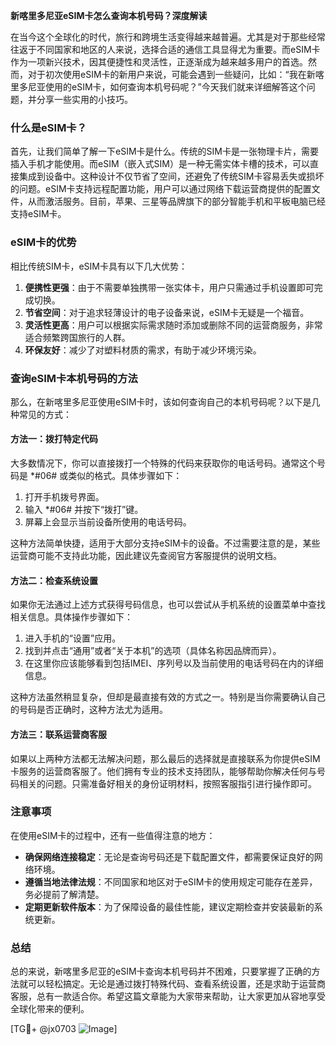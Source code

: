 **新喀里多尼亚eSIM卡怎么查询本机号码？深度解读**

在当今这个全球化的时代，旅行和跨境生活变得越来越普遍。尤其是对于那些经常往返于不同国家和地区的人来说，选择合适的通信工具显得尤为重要。而eSIM卡作为一项新兴技术，因其便捷性和灵活性，正逐渐成为越来越多用户的首选。然而，对于初次使用eSIM卡的新用户来说，可能会遇到一些疑问，比如：“我在新喀里多尼亚使用的eSIM卡，如何查询本机号码呢？”今天我们就来详细解答这个问题，并分享一些实用的小技巧。

### 什么是eSIM卡？

首先，让我们简单了解一下eSIM卡是什么。传统的SIM卡是一张物理卡片，需要插入手机才能使用。而eSIM（嵌入式SIM）是一种无需实体卡槽的技术，可以直接集成到设备中。这种设计不仅节省了空间，还避免了传统SIM卡容易丢失或损坏的问题。eSIM卡支持远程配置功能，用户可以通过网络下载运营商提供的配置文件，从而激活服务。目前，苹果、三星等品牌旗下的部分智能手机和平板电脑已经支持eSIM卡。

### eSIM卡的优势

相比传统SIM卡，eSIM卡具有以下几大优势：

1. **便携性更强**：由于不需要单独携带一张实体卡，用户只需通过手机设置即可完成切换。
2. **节省空间**：对于追求轻薄设计的电子设备来说，eSIM卡无疑是一个福音。
3. **灵活性更高**：用户可以根据实际需求随时添加或删除不同的运营商服务，非常适合频繁跨国旅行的人群。
4. **环保友好**：减少了对塑料材质的需求，有助于减少环境污染。

### 查询eSIM卡本机号码的方法

那么，在新喀里多尼亚使用eSIM卡时，该如何查询自己的本机号码呢？以下是几种常见的方式：

#### 方法一：拨打特定代码
大多数情况下，你可以直接拨打一个特殊的代码来获取你的电话号码。通常这个号码是 *#06# 或类似的格式。具体步骤如下：
1. 打开手机拨号界面。
2. 输入 *#06# 并按下“拨打”键。
3. 屏幕上会显示当前设备所使用的电话号码。

这种方法简单快捷，适用于大部分支持eSIM卡的设备。不过需要注意的是，某些运营商可能不支持此功能，因此建议先查阅官方客服提供的说明文档。

#### 方法二：检查系统设置
如果你无法通过上述方式获得号码信息，也可以尝试从手机系统的设置菜单中查找相关信息。具体操作步骤如下：
1. 进入手机的“设置”应用。
2. 找到并点击“通用”或者“关于本机”的选项（具体名称因品牌而异）。
3. 在这里你应该能够看到包括IMEI、序列号以及当前使用的电话号码在内的详细信息。

这种方法虽然稍显复杂，但却是最直接有效的方式之一。特别是当你需要确认自己的号码是否正确时，这种方法尤为适用。

#### 方法三：联系运营商客服
如果以上两种方法都无法解决问题，那么最后的选择就是直接联系为你提供eSIM卡服务的运营商客服了。他们拥有专业的技术支持团队，能够帮助你解决任何与号码相关的问题。只需准备好相关的身份证明材料，按照客服指引进行操作即可。

### 注意事项

在使用eSIM卡的过程中，还有一些值得注意的地方：

- **确保网络连接稳定**：无论是查询号码还是下载配置文件，都需要保证良好的网络环境。
- **遵循当地法律法规**：不同国家和地区对于eSIM卡的使用规定可能存在差异，务必提前了解清楚。
- **定期更新软件版本**：为了保障设备的最佳性能，建议定期检查并安装最新的系统更新。

### 总结

总的来说，新喀里多尼亚的eSIM卡查询本机号码并不困难，只要掌握了正确的方法就可以轻松搞定。无论是通过拨打特殊代码、查看系统设置，还是求助于运营商客服，总有一款适合你。希望这篇文章能为大家带来帮助，让大家更加从容地享受全球化带来的便利。

[TG💪+ @jx0703 ![Image](https://github.com/user-attachments/assets/dbca1d08-cadb-493c-b0ec-ad6f7a83f270)]